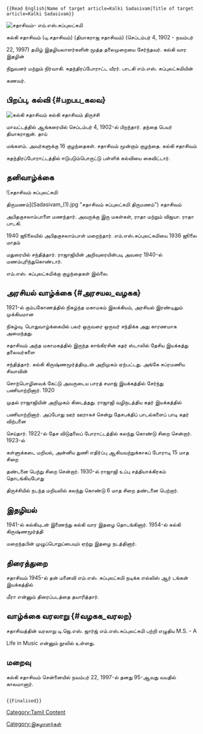 ```{=mediawiki}
{{Read English|Name of target article=Kalki Sadasivam|Title of target article=Kalki Sadasivam}}
```
![சதாசிவம்- எம்.எஸ்.சுப்புலட்சுமி](Sada.jpg "சதாசிவம்- எம்.எஸ்.சுப்புலட்சுமி")
கல்கி சதாசிவம் (டி.சதாசிவம்) (தியாகராஜ சதாசிவம்) (செப்டம்பர் 4, 1902 - நவம்பர்
22, 1997) தமிழ் இதழியலாளர்களின் மூத்த தலைமுறையை சேர்ந்தவர். கல்கி வார இதழின்
நிறுவனர் மற்றும் நிர்வாகி. சுதந்திரப்போராட்ட வீரர். பாடகி எம்.எஸ். சுப்புலட்சுமியின்
கணவர்.

## பிறப்பு, கல்வி {#பறபப_கலவ}

![கல்கி சதாசிவம்](Sadasivam.jpg "கல்கி சதாசிவம்") கல்கி சதாசிவம் திருச்சி
மாவட்டத்தில் ஆங்கரையில் செப்டம்பர் 4, 1902-ல் பிறந்தார். தந்தை பெயர் தியாகராஜன். தாய்
மங்களம். அவர்களுக்கு 16 குழந்தைகள். சதாசிவம் மூன்றாம் குழந்தை. கல்கி சதாசிவம்
சுதந்திரப்போராட்டத்தில் ஈடுபடும்பொருட்டு பள்ளிக் கல்வியை கைவிட்டார்.

## தனிவாழ்க்கை

![சதாசிவம் சுப்புலட்சுமி
திருமணம்](Sadasivam_(1).jpg "சதாசிவம் சுப்புலட்சுமி திருமணம்") சதாசிவம்
அபிதகுசலாம்பாளை மணந்தார். அவருக்கு இரு மகள்கள், ராதா மற்றும் விஜயா. ராதா பாடகி.
1940 ஜூலையில் அபிதகுசலாம்பாள் மறைந்தார். எம்.எஸ்.சுப்புலட்சுமியை 1936 ஜூலை மாதம்
மதுரையில் சந்தித்தார். ராஜாஜியின் அறிவுரையின்படி அவரை 1940-ல் மணம்புரிந்துகொண்டார்.
எம்.எஸ். சுப்புலட்சுமிக்கு குழந்தைகள் இல்லை.

## அரசியல் வாழ்க்கை {#அரசயல_வழகக}

1921-ல் கும்பகோணத்தில் நிகழ்ந்த மகாமகம் இலக்கியம், அரசியல் இரண்டிலும் முக்கியமான
நிகழ்வு. பொதுவாழ்க்கையில் பலர் ஒருவரை ஒருவர் சந்திக்க அது காரணமாக அமைந்தது.
சதாசிவம் அந்த மகாமகத்தில் இருந்த காங்கிரசின் கதர் ஸ்டாலில் தேசிய இயக்கத்து தலைவர்களை
சந்தித்தார். கல்கி கிருஷ்ணமூர்த்தியுடன் அறிமுகம் ஏற்பட்டது. அங்கே சுப்ரமணிய சிவாவின்
சொற்பொழிவைக் கேட்டு அவருடைய பாரத் சமாஜ் இயக்கத்தில் சேர்ந்து பணியாற்றினார். 1920
முதல் ராஜாஜியின் அறிமுகம் கிடைத்தது. ராஜாஜி வழிநடத்திய கதர் இயக்கத்தில்
பணியாற்றினார். அப்போது ஊர் ஊராகச் சென்று தேசபக்திப் பாடல்களைப் பாடி கதர் விற்பனை
செய்தார். 1922-ல் தேச விடுதலைப் போராட்டத்தில் கலந்து கொண்டு சிறை சென்றார். 1923-ல்
கள்ளுக்கடை மறியல், அன்னிய துணி எதிர்ப்பு ஆகியவற்றுக்காகப் போராடி 15 மாத சிறை
தண்டனை பெற்று சிறை சென்றார். 1930-ல் ராஜாஜி உப்பு சத்தியாக்கிரகம் தொடங்கியபோது
திருச்சியில் நடந்த மறியலில் கலந்து கொண்டு 6 மாத சிறை தண்டனை பெற்றார்.

## இதழியல்

1941-ல் கல்கியுடன் இணைந்து கல்கி வார இதழை தொடங்கினார். 1954-ல் கல்கி கிருஷ்ணமூர்த்தி
மறைந்தபின் முழுப்பொறுப்பையும் ஏற்று இதழை நடத்தினார்.

## திரைத்துறை

சதாசிவம் 1945-ல் தன் மனைவி எம்.எஸ். சுப்புலட்சுமி நடிக்க எல்லிஸ் ஆர் டங்கன் இயக்கத்தில்
மீரா என்னும் திரைப்படத்தை தயாரித்தார்.

## வாழ்க்கை வரலாறு {#வழகக_வரலற}

சதாசிவத்தின் வரலாறு டி.ஜெ.எஸ். ஜார்ஜ் எம்.எஸ்.சுப்புலட்சுமி பற்றி எழுதிய M.S. - A
Life in Music என்னும் நூலில் உள்ளது.

## மறைவு

கல்கி சதாசிவம் சென்னையில் நவம்பர் 22, 1997-ல் தனது 95-ஆவது வயதில் காலமானார்.

```{=mediawiki}
{{Finalised}}
```
[Category:Tamil Content](Category:Tamil_Content "wikilink")
[Category:இதழாளர்கள்](Category:இதழாளர்கள் "wikilink")
